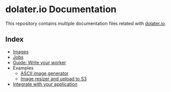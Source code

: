 # dolater.io Documentation

This repository contains multiple documentation files related with [dolater.io](http://dolater.io).

## Index

+ [Images](images.md)
+ [Jobs](jobs.md)
+ [Guide: Write your worker](write_your_worker.md)
+ Examples
  + [ASCII image generator](examples/ascii_image_generator.md)
  + [Image resizer and upload to S3](examples/image_resizer_s3.md)
+ [Integrate with your application](integration.md)

